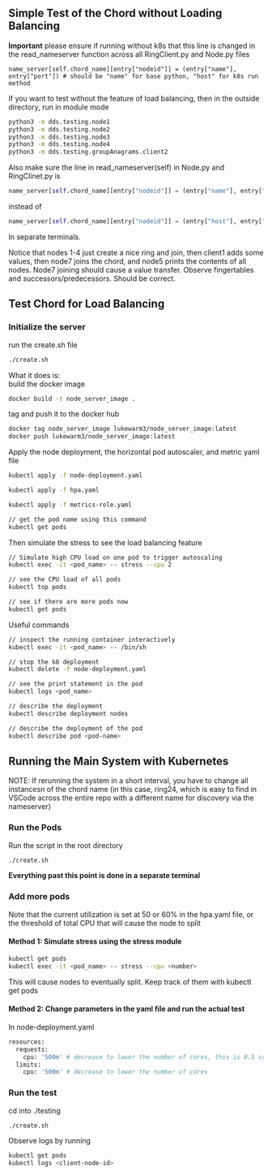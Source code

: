 ## Simple Test of the Chord without Loading Balancing
**Important**
please ensure if running without k8s that this line is changed in the read_nameserver function across all RingClient.py and Node.py files
```python3
name_server[self.chord_name][entry["nodeid"]] = (entry["name"], entry["port"]) # should be "name" for base python, "host" for k8s run method
```
If you want to test without the feature of load balancing, then in the outside directory, run in module mode
```bash
python3 -m dds.testing.node1
python3 -m dds.testing.node2
python3 -m dds.testing.node3
python3 -m dds.testing.node4
python3 -m dds.testing.groupAnagrams.client2
```
Also make sure the line in read_nameserver(self) in Node.py and RingClinet.py is
```python
name_server[self.chord_name][entry["nodeid"]] = (entry["name"], entry["port"])
```
instead of
```python
name_server[self.chord_name][entry["nodeid"]] = (entry["host"], entry["port"])
```

In separate terminals.

Notice that nodes 1-4 just create a nice ring and join, then client1 adds some values, then node7 joins the chord, and node5 prints the contents of all nodes. Node7 joining should cause a value transfer. Observe fingertables and successors/predecessors. Should be correct.


## Test Chord for Load Balancing
### Initialize the server
run the create.sh file
```bash
./create.sh
```

What it does is: <br>
build the docker image
```bash
docker build -t node_server_image .
```

tag and push it to the docker hub <br>
```bash
docker tag node_server_image lukewarm3/node_server_image:latest
docker push lukewarm3/node_server_image:latest
```  

Apply the node deployment, the horizontal pod autoscaler, and metric yaml file
```bash
kubectl apply -f node-deployment.yaml

kubectl apply -f hpa.yaml

kubectl apply -f metrics-role.yaml

// get the pod name using this command
kubectl get pods
```

Then simulate the stress to see the load balancing feature
```bash
// Simulate high CPU load on one pod to trigger autoscaling
kubectl exec -it <pod_name> -- stress --cpu 2

// see the CPU load of all pods
kubectl top pods

// see if there are more pods now
kubectl get pods
```

Useful commands
```bash
// inspect the running container interactively
kubectl exec -it <pod_name> -- /bin/sh

// stop the k8 deployment
kubectl delete -f node-deployment.yaml

// see the print statement in the pod
kubectl logs <pod_name>

// describe the deployment
kubectl describe deployment nodes

// describe the deployment of the pod
kubectl describe pod <pod-name>

```
## Running the Main System with Kubernetes
NOTE: If rerunning the system in a short interval, you have to change all instancesn of the chord name (in this case, ring24, which is easy to find in VSCode across the entire repo with a different name for discovery via the nameserver)
### Run the Pods
Run the script in the root directory
```bash
./create.sh
```
**Everything past this point is done in a separate terminal**
### Add more pods
Note that the current utilization is set at 50 or 60% in the hpa.yaml file, or the threshold of total CPU that will cause the node to split
#### Method 1: Simulate stress using the stress module
```bash
kubectl get pods
kubectl exec -it <pod_name> -- stress --cpu <number>
```
This will cause nodes to eventually split. Keep track of them with kubectl get pods
#### Method 2: Change parameters in the yaml file and run the actual test
In node-deployment.yaml
```bash
resources:
  requests:
    cpu: '500m' # decrease to lower the number of cores, this is 0.5 cores
  limits:
    cpu: '500m' # decrease to lower the number of cores
```
### Run the test
cd into ./testing
```bash
./create.sh
```
Observe logs by running
```bash
kubectl get pods
kubectl logs <client-node-id>
```


